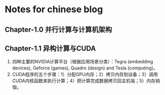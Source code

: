 # Notes for chinese blog
## Chapter-1.0 并行计算与计算机架构
## Chapter-1.1 异构计算与CUDA
1. 四种主要的NVIDIA计算平台（根据应用场景分类）：Tegra (embedding devices), Geforce (games), Quadro (design) and Tesla (computing)。
2. CUDA程序的五个步骤：1）分配GPU内存；2）拷贝内存到设备；3）调用CUDA内核函数来执行计算；4）把计算完成数据拷贝回主机端；5）内存销毁。
